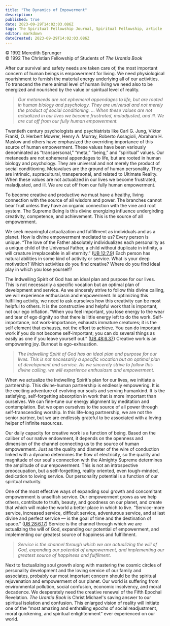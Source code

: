 ```yaml
---
title: "The Dynamics of Empowerment"
description: 
published: true
date: 2023-09-29T14:02:03.086Z
tags: The Spiritual Fellowship Journal, Spiritual Fellowship, article
editor: markdown
dateCreated: 2023-09-29T14:02:03.086Z
---
```


<p class="v-card v-sheet theme--light gray lighten-3 px-2">© 1992 Meredith Sprunger<br>© 1992 The Christian Fellowship of Students of <i>The Urantia Book</i></p>

After our survival and safety needs are taken care of, the most important concern of human beings is empowerment for living. We need physiological nourishment to furnish the material energy underlying all of our activities. To transcend the mere animal level of human living we need also to be energized and nourished by the value or spiritual level of reality.

> _Our metaneeds are not ephemeral appendages to life, but are rooted in human biology and psychology. They are universal and not merely the product of social conditioning. ... When these values are not actualized in our lives we become frustrated, maladjusted, and ill. We are cut off from our fully human empowerment._

Twentieth century psychologists and psychiatrists like Carl G. Jung, Viktor Frankl, O. Herbert Mowrer, Henry A. Murray, Roberto Assagioli, Abraham H. Maslow and others have emphasized the overriding importance of this source of human empowerment. These values have been variously denominated as “transpersonal,” “meta,” “being,” and “spiritual” values. Our metaneeds are not ephemeral appendages to life, but are rooted in human biology and psychology. They are universal and not merely the product of social conditioning. Metavalues are the ground of human personality. They are intrinsic, supracultural, transpersonal, and related to Ultimate Reality. When these values are not actualized in our lives we become frustrated, maladjusted, and ill. We are cut off from our fully human empowerment.

To become creative and productive we must have a healthy, living connection with the source of all wisdom and power. The branches cannot bear fruit unless they have an organic connection with the vine and root system. The Supreme Being is this divine energizing influence undergirding creativity, competence, and achievement. This is the source of all empowerment.

We seek meaningful actualization and fulfillment as individuals and as a planet. How is divine empowerment mediated to us? Every person is unique. “The love of the Father absolutely individualizes each personality as a unique child of the Universal Father, a child without duplicate in infinity, a will creature irreplaceable in all eternity.” ([UB 12:7.9](/en/The_Urantia_Book/12#p7_9)) Each person has natural abilities in some kind of activity or service. What is your deep motivation? Which activities do you find creative? Where do you find ideal play in which you lose yourself?

The Indwelling Spirit of God has an ideal plan and purpose for our lives. This is not necessarily a specific vocation but an optimal plan of development and service. As we sincerely strive to follow this divine calling, we will experience enthusiasm and empowerment. In optimizing this fulfilling activity, we need to ask ourselves how this creativity can be most helpful to others. It is the constructive and helpful work that is important, not our ego inflation. “When you feel important, you lose energy to the wear and tear of ego dignity so that there is little energy left to do the work. Self-importance, not work-importance, exhausts immature creatures; it is the self element that exhausts, not the effort to achieve. You can do important work if you do not become self-important; you can do several things as easily as one if you leave yourself out.” ([UB 48:6.37](/en/The_Urantia_Book/48#p6_37)) Creative work is an empowering joy. Burnout is ego-exhaustion.

> _The Indwelling Spirit of God has an ideal plan and purpose for our lives. This is not necessarily a specific vocation but an optimal plan of development and service. As we sincerely strive to follow this divine calling, we will experience enthusiasm and empowerment._

When we actualize the Indwelling Spirit's plan for our lives, we initiate a partnership. This divine-human partnership is endlessly empowering. It is the exciting adventure of evolving our souls and serving humankind. It is the satisfying, self-forgetting absorption in work that is more important than ourselves. We can fine-tune our energy alignment by meditation and contemplation. But we open ourselves to the source of all power through self-transcending worship. In this life-long partnership, we are not the senior partner, but we are endlessly grateful to be associated with a loving helper of infinite resources.

Our daily capacity for creative work is a function of being. Based on the caliber of our native endowment, it depends on the openness and dimension of the channel connecting us to the source of human empowerment. Just as the quality and diameter of the wire of conduction linked with a dynamo determines the flow of electricity, so the quality and magnitude of our soul's connection with the Almighty Supreme determines the amplitude of our empowerment. This is not an introspective preoccupation, but a self-forgetting, reality oriented, even tough-minded, dedication to loving service. Our personality potential is a function of our spiritual maturity.

One of the most effective ways of expanding soul growth and concomitant empowerment is unselfish service. Our empowerment grows as we help others, contribute to truth, beauty, and goodness on our planet, and create that which will make the world a better place in which to live. “Service-more service, increased service, difficult service, adventurous service, and at last divine and perfect service — is the goal of time and the destination of space.” ([UB 28:6.17](/en/The_Urantia_Book/28#p6_17)) Service is the channel through which we are actualizing the will of God, expanding our potential of empowerment, and implementing our greatest source of happiness and fulfillment.

> _Service is the channel through which we are actualizing the will of God, expanding our potential of empowerment, and implementing our greatest source of happiness and fulfilment._

Next to factualizing soul growth along with mastering the cosmic circles of personality development and the loving service of our family and associates, probably our most important concern should be the spiritual rejuvenation and empowerment of our planet. Our world is suffering from environmental pollution, social confusion, economic insolvency, and moral decadence. We desperately need the creative renewal of the Fifth Epochal Revelation. _The Urantia Book_ is Christ Michael's saving answer to our spiritual isolation and confusion. This enlarged vision of reality will initiate one of the “most amazing and enthralling epochs of social readjustment, moral quickening, and spiritual enlightenment” ever experienced on our world.